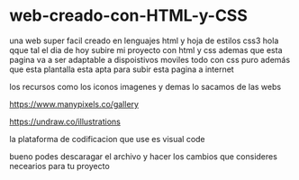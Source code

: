 # web-creado-con-HTML-y-CSS
una web super facil creado en  lenguajes html y hoja de estilos css3
hola qque tal el dia de hoy subire mi proyecto con html y css ademas que esta pagina va a ser adaptable a dispoistivos moviles todo con css puro
además que esta plantalla esta apta para subir esta pagina a internet

los recursos como los iconos imagenes y demas lo sacamos de las webs

https://www.manypixels.co/gallery

https://undraw.co/illustrations

la plataforma de codificacion que use es visual code

bueno podes descaragar el archivo y hacer los cambios que consideres necearios para tu proyecto
